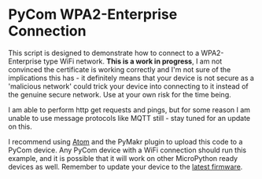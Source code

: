 # PyCom WPA2-Enterprise Connection

This script is designed to demonstrate how to connect to a WPA2-Enterprise type WiFi network. **This is a work in progress**, I am not convinced the certificate is working correctly and I'm not sure of the implications this has - it definitely means that your device is not secure as a 'malicious network' could trick your device into connecting to it instead of the genuine secure network. Use at your own risk for the time being.

I am able to perform http get requests and pings, but for some reason I am unable to use message protocols like MQTT still - stay tuned for an update on this.

I recommend using [Atom](https://atom.io/) and the PyMakr plugin to upload this code to a PyCom device. Any PyCom device with a WiFi connection should run this example, and it is possible that it will work on other MicroPython ready devices as well. Remember to update your device to the [latest firmware](https://docs.pycom.io/chapter/gettingstarted/installation/firmwaretool.html).